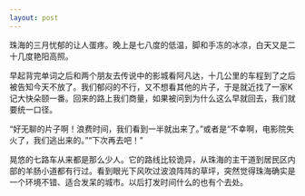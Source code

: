 ```yaml
---
layout: post
---
```

珠海的三月忧郁的让人蛋疼。晚上是七八度的低温，脚和手冻的冰凉，白天又是二十几度艳阳高照。

早起背完单词之后和两个朋友去传说中的影城看阿凡达，十几公里的车程到了之后被告知今天不放了。我们郁闷的不行，又不想看其他的片子，于是就近找了一家K记大快朵颐一番。回来的路上我们商量，如果被问到为什么这么早就回去，我们就要统一口径。

“好无聊的片子啊！浪费时间，我们看到一半就出来了。”或者是“不幸啊，电影院失火了，我们逃出来的。”“下次再去吧！”

晃悠的七路车从来都是那么少人。它的路线比较诡异，从珠海的主干道到居民区内部的羊肠小道都有行过。看到眼光下风吹过波浪阵阵的草坪，突然觉得珠海确实是一个环境不错、适合发呆的城市。以后打发时间什么的也有个去处。